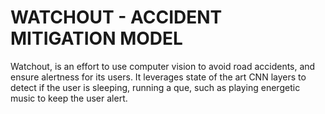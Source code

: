 # WATCHOUT - ACCIDENT MITIGATION MODEL

Watchout, is an effort to use computer vision to avoid road accidents, and ensure alertness for its users. It leverages state of the art CNN layers to detect if the user is sleeping, running a que, such as playing energetic music to keep the user alert.


